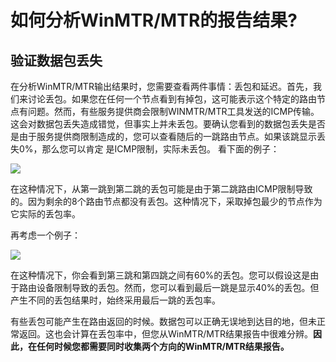 <!-- --- tag: faq 网络 网速 延迟 掉包 mtr -->
<!-- --- title: 如何分析WinMTR/MTR的报告结果? -->

# 如何分析WinMTR/MTR的报告结果?

## 验证数据包丢失

在分析WinMTR/MTR输出结果时，您需要查看两件事情：丢包和延迟。首先，我们来讨论丢包。如果您在任何一个节点看到有掉包，这可能表示这个特定的路由节点有问题。然而，有些服务提供商会限制WINMTR/MTR工具发送的ICMP传输。这会对数据包丢失造成错觉，但事实上并未丢包。要确认您看到的数据包丢失是否是由于服务提供商限制造成的，您可以查看随后的一跳路由节点。如果该跳显示丢失0%，那么您可以肯定
是ICMP限制，实际未丢包。
看下面的例子：

![](http://i1.51hosting.com/2014-10-24_10_38_MTR1.png)

在这种情况下，从第一跳到第二跳的丢包可能是由于第二跳路由ICMP限制导致的。因为剩余的8个路由节点都没有丢包。这种情况下，采取掉包最少的节点作为它实际的丢包率。

再考虑一个例子：

![](http://i1.51hosting.com/2014-10-24_11_18_mtr2.png)


在这种情况下，你会看到第三跳和第四跳之间有60%的丢包。您可以假设这是由于路由设备限制导致的丢包。然而，您可以看到最后一跳是显示40%的丢包。但产生不同的丢包结果时，始终采用最后一跳的丢包率。

有些丢包可能产生在路由返回的时候。数据包可以正确无误地到达目的地，但未正常返回。这也会计算在丢包率中，但您从WinMTR/MTR结果报告中很难分辨。<strong>因此，在任何时候您都需要同时收集两个方向的WinMTR/MTR结果报告。</strong>